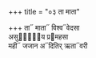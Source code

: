 +++
title = "०३ ता माता"

+++
ता᳓ माता᳓ विश्व᳓वेदसा  
असुर्या᳡य प्र᳓महसा  
मही᳓ जजान अ᳓दितिर् ऋता᳓वरी